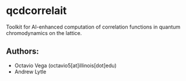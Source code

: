 # qcdcorrelait
Toolkit for AI-enhanced computation of correlation functions in quantum chromodynamics on the lattice.

## Authors:
- Octavio Vega (octavio5[at]illinois[dot]edu)
- Andrew Lytle <email>